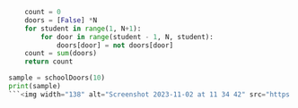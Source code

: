 ```py def schoolDoors(N:int):
    count = 0
    doors = [False] *N
    for student in range(1, N+1):
        for door in range(student - 1, N, student):
            doors[door] = not doors[door]
    count = sum(doors)  
    return count

sample = schoolDoors(10)
print(sample)
```<img width="138" alt="Screenshot 2023-11-02 at 11 34 42" src="https://github.com/NaomiRozenberg/unit-1/assets/142605919/60aebf4a-f0b5-4aec-8bd2-2c4f4afac0aa">
